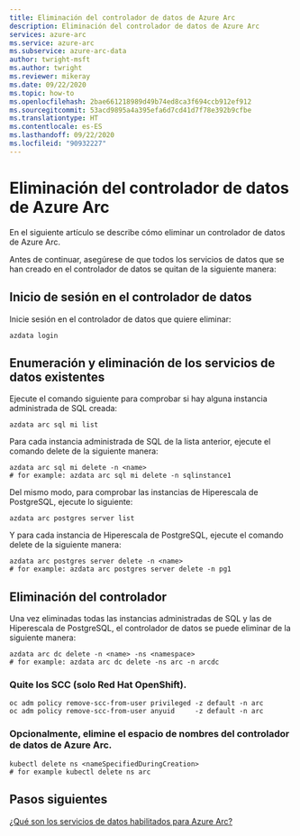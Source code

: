 ```yaml
---
title: Eliminación del controlador de datos de Azure Arc
description: Eliminación del controlador de datos de Azure Arc
services: azure-arc
ms.service: azure-arc
ms.subservice: azure-arc-data
author: twright-msft
ms.author: twright
ms.reviewer: mikeray
ms.date: 09/22/2020
ms.topic: how-to
ms.openlocfilehash: 2bae661218989d49b74ed8ca3f694ccb912ef912
ms.sourcegitcommit: 53acd9895a4a395efa6d7cd41d7f78e392b9cfbe
ms.translationtype: HT
ms.contentlocale: es-ES
ms.lasthandoff: 09/22/2020
ms.locfileid: "90932227"
---
```

# <a name="delete-azure-arc-data-controller"></a>Eliminación del controlador de datos de Azure Arc

En el siguiente artículo se describe cómo eliminar un controlador de datos de Azure Arc.

Antes de continuar, asegúrese de que todos los servicios de datos que se han creado en el controlador de datos se quitan de la siguiente manera:

## <a name="log-in-to-the-data-controller"></a>Inicio de sesión en el controlador de datos

Inicie sesión en el controlador de datos que quiere eliminar:

```
azdata login
```

## <a name="list--delete-existing-data-services"></a>Enumeración y eliminación de los servicios de datos existentes

Ejecute el comando siguiente para comprobar si hay alguna instancia administrada de SQL creada:

```
azdata arc sql mi list
```

Para cada instancia administrada de SQL de la lista anterior, ejecute el comando delete de la siguiente manera:

```
azdata arc sql mi delete -n <name>
# for example: azdata arc sql mi delete -n sqlinstance1
```

Del mismo modo, para comprobar las instancias de Hiperescala de PostgreSQL, ejecute lo siguiente:

```
azdata arc postgres server list
```

Y para cada instancia de Hiperescala de PostgreSQL, ejecute el comando delete de la siguiente manera:
```
azdata arc postgres server delete -n <name>
# for example: azdata arc postgres server delete -n pg1
```

## <a name="delete-controller"></a>Eliminación del controlador

Una vez eliminadas todas las instancias administradas de SQL y las de Hiperescala de PostgreSQL, el controlador de datos se puede eliminar de la siguiente manera:

```
azdata arc dc delete -n <name> -ns <namespace>
# for example: azdata arc dc delete -ns arc -n arcdc
```

### <a name="remove-sccs-red-hat-openshift-only"></a>Quite los SCC (solo Red Hat OpenShift).

```console
oc adm policy remove-scc-from-user privileged -z default -n arc
oc adm policy remove-scc-from-user anyuid     -z default -n arc
```

### <a name="optionally-delete-the-azure-arc-data-controller-namespace"></a>Opcionalmente, elimine el espacio de nombres del controlador de datos de Azure Arc.


```console
kubectl delete ns <nameSpecifiedDuringCreation>
# for example kubectl delete ns arc
```

## <a name="next-steps"></a>Pasos siguientes

[¿Qué son los servicios de datos habilitados para Azure Arc?](overview.md)